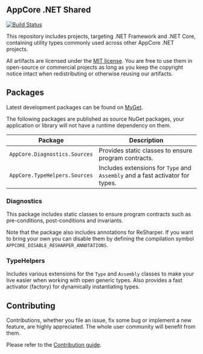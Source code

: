 AppCore .NET Shared
-------------------

[![Build Status](https://dev.azure.com/AppCoreNet/Shared/_apis/build/status/AppCoreNet.Shared?branchName=dev)](https://dev.azure.com/AppCoreNet/Shared/_build/latest?definitionId=1&branchName=dev)

This repository includes projects, targeting .NET Framework and .NET Core, containing utility types commonly used
across other AppCore .NET projects.

All artifacts are licensed under the [MIT license](LICENSE). You are free to use them in open-source or commercial
projects as long as you keep the copyright notice intact when redistributing or otherwise reusing our artifacts.

## Packages

Latest development packages can be found on [MyGet](https://www.myget.org/gallery/appcorenet).

The following packages are published as source NuGet packages, your application or library will not
have a runtime dependency on them.

Package                           | Description
----------------------------------|---------------------------------------------------------------
`AppCore.Diagnostics.Sources` | Provides static classes to ensure program contracts.
`AppCore.TypeHelpers.Sources` | Includes extensions for `Type` and `Assembly` and a fast activator for types.

### Diagnostics

This package includes static classes to ensure program contracts such as pre-conditions, post-conditions and
invariants.

Note that the package also includes annotations for ReSharper. If you want to bring your own you can disable
them by defining the compilation symbol `APPCORE_DISABLE_RESHARPER_ANNOTATIONS`.

### TypeHelpers

Includes various extensions for the `Type` and `Assembly` classes to make your live easier when working
with open generic types. Also provides a fast activator (factory) for dynamically instantiating types.

## Contributing

Contributions, whether you file an issue, fix some bug or implement a new feature, are highly appreciated. The whole user community
will benefit from them.

Please refer to the [Contribution guide](CONTRIBUTING.md).
